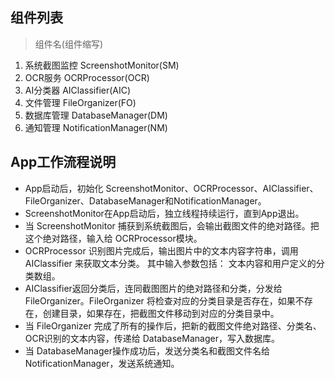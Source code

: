 ## 组件列表

> 组件名(组件缩写)

1. 系统截图监控
ScreenshotMonitor(SM)
2. OCR服务
OCRProcessor(OCR)
3. AI分类器
AIClassifier(AIC)
4. 文件管理
FileOrganizer(FO)
5. 数据库管理
DatabaseManager(DM)
6. 通知管理
NotificationManager(NM)

## App工作流程说明

- App启动后，初始化 ScreenshotMonitor、OCRProcessor、AIClassifier、FileOrganizer、DatabaseManager和NotificationManager。
- ScreenshotMonitor在App启动后，独立线程持续运行，直到App退出。
- 当 ScreenshotMonitor 捕获到系统截图后，会输出截图文件的绝对路径。把这个绝对路径，输入给 OCRProcessor模块。
- OCRProcessor 识别图片完成后，输出图片中的文本内容字符串，调用 AIClassifier 来获取文本分类。
其中输入参数包括： 文本内容和用户定义的分类数组。
- AIClassifier返回分类后，连同截图图片的绝对路径和分类，分发给 FileOrganizer。FileOrganizer 将检查对应的分类目录是否存在，如果不存在，创建目录，如果存在，把截图文件移动到对应的分类目录中。
- 当 FileOrganizer 完成了所有的操作后，把新的截图文件绝对路径、分类名、OCR识别的文本内容，传递给 DatabaseManager，写入数据库。
- 当 DatabaseManager操作成功后，发送分类名和截图文件名给 NotificationManager，发送系统通知。
